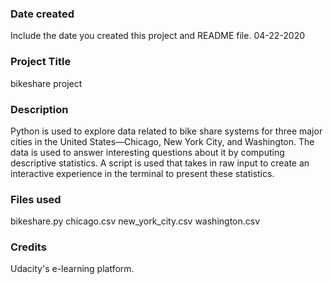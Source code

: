 ### Date created
Include the date you created this project and README file.
04-22-2020
### Project Title
bikeshare project

### Description
Python is used to explore data related to bike share systems for three major cities in the United States—Chicago, New York City, and Washington. The data is used to answer interesting questions about it by computing descriptive statistics. A script is used that takes in raw input to create an interactive experience in the terminal to present these statistics.

### Files used
bikeshare.py
chicago.csv
new_york_city.csv
washington.csv

### Credits
Udacity's e-learning platform.
